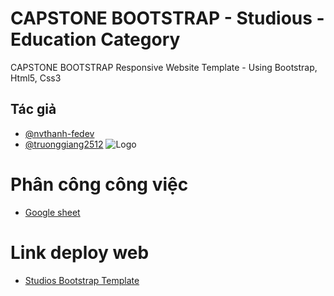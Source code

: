 # CAPSTONE BOOTSTRAP - Studious - Education Category
CAPSTONE BOOTSTRAP Responsive Website Template - Using Bootstrap, Html5, Css3
<!-- https://demo.w3layouts.com/demos_new/template_demo/13-03-2021/studious-liberty-demo_Free/425342591/web/index.html -->
## Tác giả
- [@nvthanh-fedev](https://www.github.com/nvthanh-fedev)
- [@truonggiang2512](https://www.github.com/truonggiang2512)
![Logo](https://cybersoft.edu.vn/wp-content/uploads/2017/04/MAX-OP1.png)

# Phân công công việc

- [Google sheet](https://docs.google.com/spreadsheets/d/1AOcS3xwMfimvs6zUWHmo_93UxjfcXxSuMYRJ0ZnVnsk/edit?usp=sharing)

# Link deploy web
- [Studios Bootstrap Template](cybersoft-capstone-bootstrap-studious-template-nvt-hntg.surge.sh)


